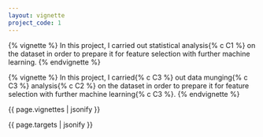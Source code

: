 ```yaml
---
layout: vignette
project_code: 1
---
```


{% vignette %}
In this project, I carried out statistical analysis{% c C1 %} on the dataset in order to prepare it for feature selection with further machine learning.
{% endvignette %}

{% vignette %}
In this project, I carried{% c C3 %} out data munging{% c C3 %} analysis{% c C2 %} on the dataset in order to prepare it for feature selection with further machine learning{% c C3 %}.
{% endvignette %}

{{ page.vignettes | jsonify }}

{{ page.targets | jsonify }}